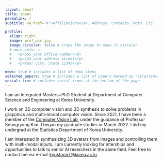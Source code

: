 ```yaml
---
layout: about
title: about
permalink: /
subtitle: <a href='#'>Affiliations</a>. Address. Contacts. Moto. Etc.

profile:
  align: right
  image: prof_pic.jpg
  image_circular: false # crops the image to make it circular
  # more_info: >
  #   <p>555 your office number</p>
  #   <p>123 your address street</p>
  #   <p>Your City, State 12345</p>

news: true # includes a list of news items
selected_papers: true # includes a list of papers marked as "selected={true}"
social: true # includes social icons at the bottom of the page
---
```


I am an Integrated Masters+PhD Student at Department of Computer Science and Engineering at Korea University. 

I work on 3D computer vision and 3D synthesis to solve problems in grapphics and multi-modal computer vision. Since 2021, I have been a member of the [Computer Vision Lab](https://cvlab.kaist.ac.kr/home), under the guidance of Professor Seungryong Kim. I began my graduate studies in March 2022. I did my undergrad at the Statistics Department of Korea University.

I am interested in synthesizing 3D avatars from images and controlling them with multi-modal inputs. I am currently looking for interships and opportunities to talk to senior AI reserchers in the same field. Feel free to contact me via e-mail [kyustorm7@korea.ac.kr](kyustorm7@korea.ac.kr).
